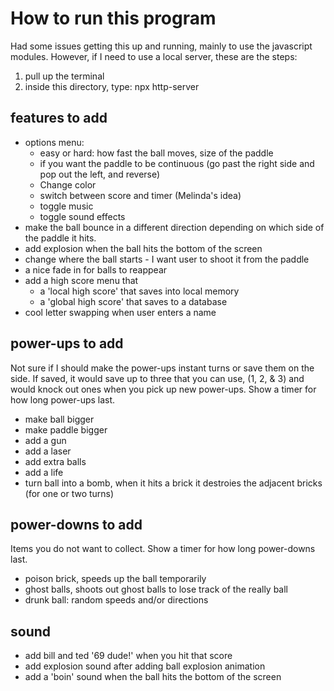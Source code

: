 # How to run this program
Had some issues getting this up and running, mainly to use the javascript modules. 
However, if I need to use a local server, these are the steps: 
1. pull up the terminal
2. inside this directory, type: npx http-server

## features to add
- options menu:
    - easy or hard: how fast the ball moves, size of the paddle
    - if you want the paddle to be continuous (go past the right side and pop out the left, and reverse)
    - Change color
    - switch between score and timer (Melinda's idea)
    - toggle music
    - toggle sound effects
- make the ball bounce in a different direction depending on which side of the paddle it hits. 
- add explosion when the ball hits the bottom of the screen
- change where the ball starts - I want user to shoot it from the paddle
- a nice fade in for balls to reappear
- add a high score menu that
    - a 'local high score' that saves into local memory
    - a 'global high score' that saves to a database
- cool letter swapping when user enters a name


## power-ups to add
Not sure if I should make the power-ups instant turns or save them on the side. If saved, it would save up to three that you can use, (1, 2, & 3) and would knock out ones when you pick up new power-ups. Show a timer for how long power-ups last.
- make ball bigger
- make paddle bigger
- add a gun
- add a laser
- add extra balls
- add a life
- turn ball into a bomb, when it hits a brick it destroies the adjacent bricks (for one or two turns)

## power-downs to add
Items you do not want to collect. Show a timer for how long power-downs last. 
- poison brick, speeds up the ball temporarily
- ghost balls, shoots out ghost balls to lose track of the really ball
- drunk ball: random speeds and/or directions


## sound
- add bill and ted '69 dude!' when you hit that score
- add explosion sound after adding ball explosion animation
- add a 'boin' sound when the ball hits the bottom of the screen
